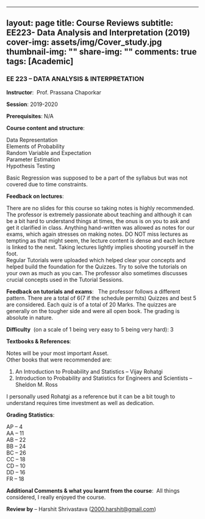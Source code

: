  ---
layout: page
title: Course Reviews
subtitle: EE223- Data Analysis and Interpretation (2019)
cover-img: assets/img/Cover_study.jpg
thumbnail-img: ""
share-img: ""
comments: true
tags: [Academic]
---



### EE 223 – DATA ANALYSIS & INTERPRETATION

**Instructor**: 
Prof. Prassana Chaporkar

**Session**: 
2019-2020

**Prerequisites**: 
N/A

**Course content and structure**:

Data Representation  
Elements of Probability  
Random Variable and Expectation  
Parameter Estimation  
Hypothesis Testing

Basic Regression was supposed to be a part of the syllabus but was not covered due to time constraints.

**Feedback on lectures**:

There are no slides for this course so taking notes is highly recommended. The professor is extremely passionate about teaching and although it can be a bit hard to understand things at times, the onus is on you to ask and get it clarified in class. Anything hand-written was allowed as notes for our exams, which again stresses on making notes. DO NOT miss lectures as tempting as that might seem, the lecture content is dense and each lecture is linked to the next. Taking lectures lightly implies shooting yourself in the foot.  
Regular Tutorials were uploaded which helped clear your concepts and helped build the foundation for the Quizzes. Try to solve the tutorials on your own as much as you can. The professor also sometimes discusses crucial concepts used in the Tutorial Sessions.

**Feedback on tutorials and exams**:  
The professor follows a different pattern. There are a total of 6(7 if the schedule permits) Quizzes and best 5 are considered. Each quiz is of a total of 20 Marks. The quizzes are generally on the tougher side and were all open book. The grading is absolute in nature.

**Difficulty** 
(on a scale of 1 being very easy to 5 being very hard): 3

**Textbooks & References**:

Notes will be your most important Asset.  
Other books that were recommended are:  
1. An Introduction to Probability and Statistics – Vijay Rohatgi  
2. Introduction to Probability and Statistics for Engineers and Scientists – Sheldon M. Ross

I personally used Rohatgi as a reference but it can be a bit tough to understand requires time investment as well as dedication.

**Grading Statistics**: 

AP – 4  
AA – 11  
AB – 22  
BB – 24  
BC – 26  
CC – 18  
CD – 10  
DD – 16  
FR – 18

**Additional Comments & what you learnt from the course**: 
All things considered, I really enjoyed the course.

**Review by** – 
Harshit Shrivastava (2000.harshit@gmail.com)
